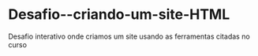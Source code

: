 # Desafio--criando-um-site-HTML
Desafio interativo onde criamos um site usando as ferramentas citadas no curso 
